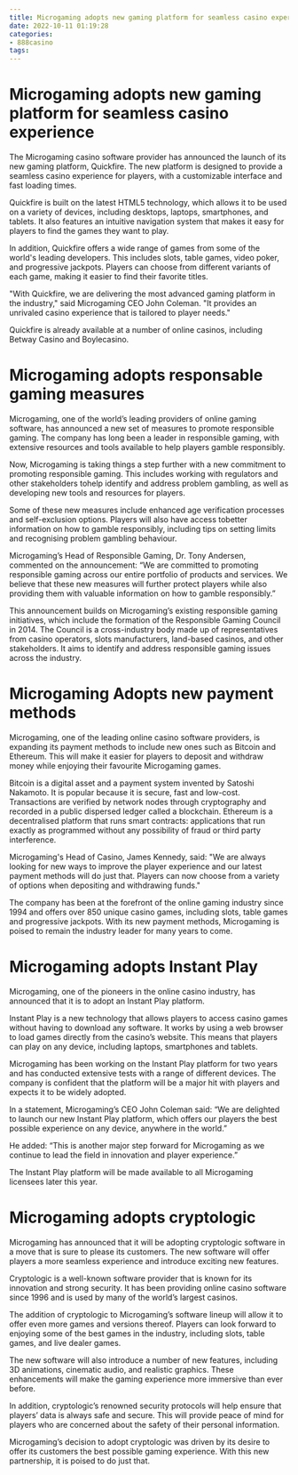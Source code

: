 ```yaml
---
title: Microgaming adopts new gaming platform for seamless casino experience
date: 2022-10-11 01:19:28
categories:
- 888casino
tags:
---
```



#  Microgaming adopts new gaming platform for seamless casino experience

The Microgaming casino software provider has announced the launch of its new gaming platform, Quickfire. The new platform is designed to provide a seamless casino experience for players, with a customizable interface and fast loading times.

Quickfire is built on the latest HTML5 technology, which allows it to be used on a variety of devices, including desktops, laptops, smartphones, and tablets. It also features an intuitive navigation system that makes it easy for players to find the games they want to play.

In addition, Quickfire offers a wide range of games from some of the world's leading developers. This includes slots, table games, video poker, and progressive jackpots. Players can choose from different variants of each game, making it easier to find their favorite titles.

"With Quickfire, we are delivering the most advanced gaming platform in the industry," said Microgaming CEO John Coleman. "It provides an unrivaled casino experience that is tailored to player needs."

Quickfire is already available at a number of online casinos, including Betway Casino and Boylecasino.

#  Microgaming adopts responsable gaming measures

Microgaming, one of the world’s leading providers of online gaming software, has announced a new set of measures to promote responsible gaming. The company has long been a leader in responsible gaming, with extensive resources and tools available to help players gamble responsibly.

Now, Microgaming is taking things a step further with a new commitment to promoting responsible gaming. This includes working with regulators and other stakeholders tohelp identify and address problem gambling, as well as developing new tools and resources for players.

Some of these new measures include enhanced age verification processes and self-exclusion options. Players will also have access tobetter information on how to gamble responsibly, including tips on setting limits and recognising problem gambling behaviour.

Microgaming’s Head of Responsible Gaming, Dr. Tony Andersen, commented on the announcement: “We are committed to promoting responsible gaming across our entire portfolio of products and services. We believe that these new measures will further protect players while also providing them with valuable information on how to gamble responsibly.”

This announcement builds on Microgaming’s existing responsible gaming initiatives, which include the formation of the Responsible Gaming Council in 2014. The Council is a cross-industry body made up of representatives from casino operators, slots manufacturers, land-based casinos, and other stakeholders. It aims to identify and address responsible gaming issues across the industry.

#  Microgaming Adopts new payment methods

Microgaming, one of the leading online casino software providers, is expanding its payment methods to include new ones such as Bitcoin and Ethereum. This will make it easier for players to deposit and withdraw money while enjoying their favourite Microgaming games.

Bitcoin is a digital asset and a payment system invented by Satoshi Nakamoto. It is popular because it is secure, fast and low-cost. Transactions are verified by network nodes through cryptography and recorded in a public dispersed ledger called a blockchain. Ethereum is a decentralised platform that runs smart contracts: applications that run exactly as programmed without any possibility of fraud or third party interference.

Microgaming's Head of Casino, James Kennedy, said: "We are always looking for new ways to improve the player experience and our latest payment methods will do just that. Players can now choose from a variety of options when depositing and withdrawing funds."

The company has been at the forefront of the online gaming industry since 1994 and offers over 850 unique casino games, including slots, table games and progressive jackpots. With its new payment methods, Microgaming is poised to remain the industry leader for many years to come.

#  Microgaming adopts Instant Play

Microgaming, one of the pioneers in the online casino industry, has announced that it is to adopt an Instant Play platform.

Instant Play is a new technology that allows players to access casino games without having to download any software. It works by using a web browser to load games directly from the casino’s website. This means that players can play on any device, including laptops, smartphones and tablets.

Microgaming has been working on the Instant Play platform for two years and has conducted extensive tests with a range of different devices. The company is confident that the platform will be a major hit with players and expects it to be widely adopted.

In a statement, Microgaming’s CEO John Coleman said: “We are delighted to launch our new Instant Play platform, which offers our players the best possible experience on any device, anywhere in the world.”

He added: “This is another major step forward for Microgaming as we continue to lead the field in innovation and player experience.”

The Instant Play platform will be made available to all Microgaming licensees later this year.

# Microgaming adopts cryptologic

Microgaming has announced that it will be adopting cryptologic software in a move that is sure to please its customers. The new software will offer players a more seamless experience and introduce exciting new features.

Cryptologic is a well-known software provider that is known for its innovation and strong security. It has been providing online casino software since 1996 and is used by many of the world’s largest casinos.

The addition of cryptologic to Microgaming’s software lineup will allow it to offer even more games and versions thereof. Players can look forward to enjoying some of the best games in the industry, including slots, table games, and live dealer games.

The new software will also introduce a number of new features, including 3D animations, cinematic audio, and realistic graphics. These enhancements will make the gaming experience more immersive than ever before.

In addition, cryptologic’s renowned security protocols will help ensure that players’ data is always safe and secure. This will provide peace of mind for players who are concerned about the safety of their personal information.

Microgaming’s decision to adopt cryptologic was driven by its desire to offer its customers the best possible gaming experience. With this new partnership, it is poised to do just that.
